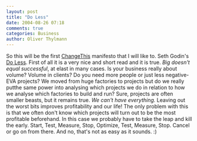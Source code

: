 ```yaml
---
layout: post
title: "Do Less"
date: 2004-08-26 07:18
comments: true
categories: Business
author: Oliver Thylmann
---
```



So this will be the first [ChangeThis](http://www.changethis.com/) manifesto that I will like to. Seth Godin's [Do Less](http://www.changethis.com/2.DoLess). First of all it is a very nice and short read and it is true. *Big doesn't equal successful*, at elast in many cases. Is your business really about volume? Volume in clients? Do you need more people or just less negative-EVA projects? We moved from huge factories to projects but do we really putthe same power into analysing which projects we do in relation to how we analyse which factories to build and run? Sure, projects are often smaller beasts, but it remains true. *We can't have everything.* Leaving out the worst bits improves profitability and our life! The only problem with this is that we often don't know which projects will turn out to be the most profitable beforehand. In this case we probably have to take the leap and kill the early. Start, Test, Measure, Stop, Optimize, Test, Measure, Stop. Cancel or go on from there. And no, that's not as easy as it sounds. :)


